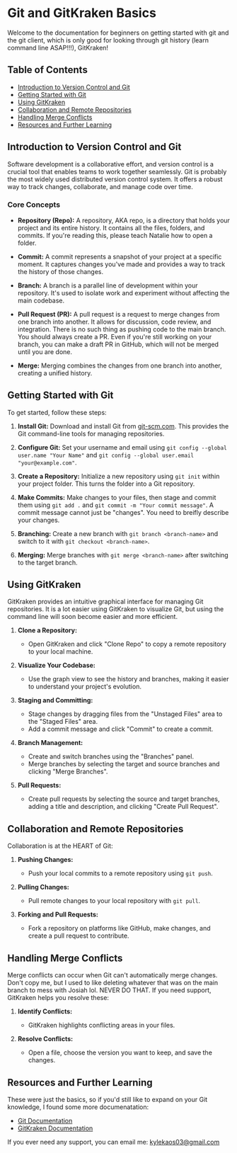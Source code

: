 # Git and GitKraken Basics

Welcome to the documentation for beginners on getting started with git and the git client, which is only good for looking through git history (learn command line ASAP!!!), GitKraken!

## Table of Contents

- [Introduction to Version Control and Git](#introduction-to-version-control-and-git)
- [Getting Started with Git](#getting-started-with-git)
- [Using GitKraken](#using-gitkraken)
- [Collaboration and Remote Repositories](#collaboration-and-remote-repositories)
- [Handling Merge Conflicts](#handling-merge-conflicts)
- [Resources and Further Learning](#resources-and-further-learning)

## Introduction to Version Control and Git

Software development is a collaborative effort, and version control is a crucial tool that enables teams to work together seamlessly. Git is probably the most widely used distributed version control system. It offers a robust way to track changes, collaborate, and manage code over time.

### Core Concepts

- **Repository (Repo):** A repository, AKA repo, is a directory that holds your project and its entire history. It contains all the files, folders, and commits. If you're reading this, please teach Natalie how to open a folder.

- **Commit:** A commit represents a snapshot of your project at a specific moment. It captures changes you've made and provides a way to track the history of those changes.

- **Branch:** A branch is a parallel line of development within your repository. It's used to isolate work and experiment without affecting the main codebase.

- **Pull Request (PR):** A pull request is a request to merge changes from one branch into another. It allows for discussion, code review, and integration. There is no such thing as pushing code to the main branch. You should always create a PR. Even if you're still working on your branch, you can make a draft PR in GitHub, which will not be merged until you are done. 

- **Merge:** Merging combines the changes from one branch into another, creating a unified history.

## Getting Started with Git

To get started, follow these steps:

1. **Install Git:** Download and install Git from [git-scm.com](https://git-scm.com/). This provides the Git command-line tools for managing repositories.

2. **Configure Git:** Set your username and email using `git config --global user.name "Your Name"` and `git config --global user.email "your@example.com"`.

3. **Create a Repository:** Initialize a new repository using `git init` within your project folder. This turns the folder into a Git repository.

4. **Make Commits:** Make changes to your files, then stage and commit them using `git add .` and `git commit -m "Your commit message"`. A commit message cannot just be "changes". You need to breifly describe your changes.

5. **Branching:** Create a new branch with `git branch <branch-name>` and switch to it with `git checkout <branch-name>`.

6. **Merging:** Merge branches with `git merge <branch-name>` after switching to the target branch.

## Using GitKraken 

GitKraken provides an intuitive graphical interface for managing Git repositories. It is a lot easier using GitKraken to visualize Git, but using the command line will soon become easier and more efficient.

1. **Clone a Repository:**
   - Open GitKraken and click "Clone Repo" to copy a remote repository to your local machine.

2. **Visualize Your Codebase:**
   - Use the graph view to see the history and branches, making it easier to understand your project's evolution.

3. **Staging and Committing:**
   - Stage changes by dragging files from the "Unstaged Files" area to the "Staged Files" area.
   - Add a commit message and click "Commit" to create a commit.

4. **Branch Management:**
   - Create and switch branches using the "Branches" panel.
   - Merge branches by selecting the target and source branches and clicking "Merge Branches".

5. **Pull Requests:**
   - Create pull requests by selecting the source and target branches, adding a title and description, and clicking "Create Pull Request".

## Collaboration and Remote Repositories

Collaboration is at the HEART of Git:

1. **Pushing Changes:**
   - Push your local commits to a remote repository using `git push`.

2. **Pulling Changes:**
   - Pull remote changes to your local repository with `git pull`.

3. **Forking and Pull Requests:**
   - Fork a repository on platforms like GitHub, make changes, and create a pull request to contribute.

## Handling Merge Conflicts

Merge conflicts can occur when Git can't automatically merge changes. Don't copy me, but I used to like deleting whatever that was on the main branch to mess with Josiah lol. NEVER DO THAT. If you need support, GitKraken helps you resolve these:

1. **Identify Conflicts:**
   - GitKraken highlights conflicting areas in your files.

2. **Resolve Conflicts:**
   - Open a file, choose the version you want to keep, and save the changes.

## Resources and Further Learning

These were just the basics, so if you'd still like to expand on your Git knowledge, I found some more documenatation:

- [Git Documentation](https://git-scm.com/doc)
- [GitKraken Documentation](https://support.gitkraken.com/)

If you ever need any support, you can email me: kylekaos03@gmail.com


